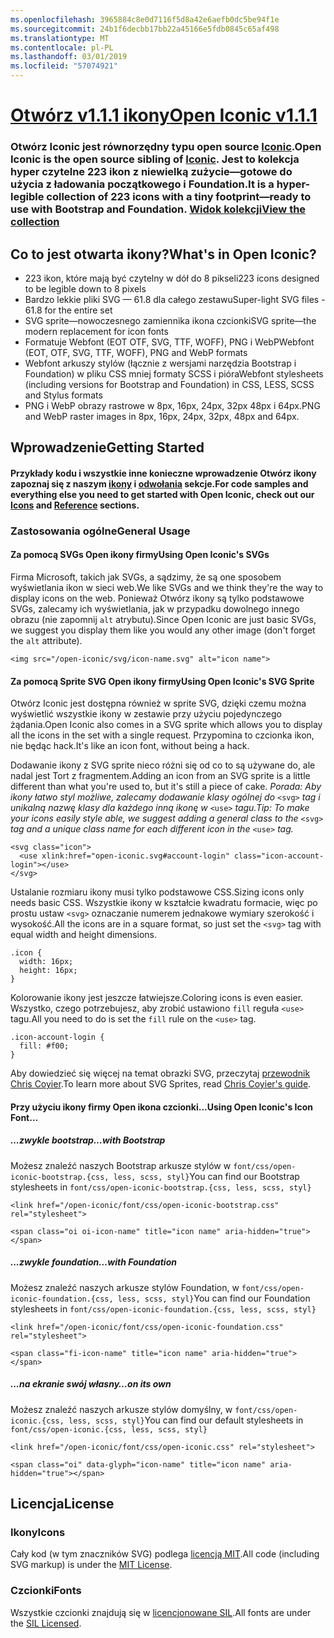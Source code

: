 ```yaml
---
ms.openlocfilehash: 3965884c8e0d7116f5d8a42e6aefb0dc5be94f1e
ms.sourcegitcommit: 24b1f6decbb17bb22a45166e5fdb0845c65af498
ms.translationtype: MT
ms.contentlocale: pl-PL
ms.lasthandoff: 03/01/2019
ms.locfileid: "57074921"
---
```

<a name="open-iconic-v111httpuseiconiccomopen"></a>[<span data-ttu-id="b394c-101">Otwórz v1.1.1 ikony</span><span class="sxs-lookup"><span data-stu-id="b394c-101">Open Iconic v1.1.1</span></span>](http://useiconic.com/open)
===========

### <a name="open-iconic-is-the-open-source-sibling-of-iconichttpuseiconiccom-it-is-a-hyper-legible-collection-of-223-icons-with-a-tiny-footprintmdashready-to-use-with-bootstrap-and-foundation-view-the-collectionhttpuseiconiccomopenicons"></a><span data-ttu-id="b394c-102">Otwórz Iconic jest równorzędny typu open source [Iconic](http://useiconic.com).</span><span class="sxs-lookup"><span data-stu-id="b394c-102">Open Iconic is the open source sibling of [Iconic](http://useiconic.com).</span></span> <span data-ttu-id="b394c-103">Jest to kolekcja hyper czytelne 223 ikon z niewielką zużycie&mdash;gotowe do użycia z ładowania początkowego i Foundation.</span><span class="sxs-lookup"><span data-stu-id="b394c-103">It is a hyper-legible collection of 223 icons with a tiny footprint&mdash;ready to use with Bootstrap and Foundation.</span></span> [<span data-ttu-id="b394c-104">Widok kolekcji</span><span class="sxs-lookup"><span data-stu-id="b394c-104">View the collection</span></span>](http://useiconic.com/open#icons)



## <a name="whats-in-open-iconic"></a><span data-ttu-id="b394c-105">Co to jest otwarta ikony?</span><span class="sxs-lookup"><span data-stu-id="b394c-105">What's in Open Iconic?</span></span>

* <span data-ttu-id="b394c-106">223 ikon, które mają być czytelny w dół do 8 pikseli</span><span class="sxs-lookup"><span data-stu-id="b394c-106">223 icons designed to be legible down to 8 pixels</span></span>
* <span data-ttu-id="b394c-107">Bardzo lekkie pliki SVG — 61.8 dla całego zestawu</span><span class="sxs-lookup"><span data-stu-id="b394c-107">Super-light SVG files - 61.8 for the entire set</span></span> 
* <span data-ttu-id="b394c-108">SVG sprite&mdash;nowoczesnego zamiennika ikona czcionki</span><span class="sxs-lookup"><span data-stu-id="b394c-108">SVG sprite&mdash;the modern replacement for icon fonts</span></span>
* <span data-ttu-id="b394c-109">Formatuje Webfont (EOT OTF, SVG, TTF, WOFF), PNG i WebP</span><span class="sxs-lookup"><span data-stu-id="b394c-109">Webfont (EOT, OTF, SVG, TTF, WOFF), PNG and WebP formats</span></span>
* <span data-ttu-id="b394c-110">Webfont arkuszy stylów (łącznie z wersjami narzędzia Bootstrap i Foundation) w pliku CSS mniej formaty SCSS i pióra</span><span class="sxs-lookup"><span data-stu-id="b394c-110">Webfont stylesheets (including versions for Bootstrap and Foundation) in CSS, LESS, SCSS and Stylus formats</span></span>
* <span data-ttu-id="b394c-111">PNG i WebP obrazy rastrowe w 8px, 16px, 24px, 32px 48px i 64px.</span><span class="sxs-lookup"><span data-stu-id="b394c-111">PNG and WebP raster images in 8px, 16px, 24px, 32px, 48px and 64px.</span></span>


## <a name="getting-started"></a><span data-ttu-id="b394c-112">Wprowadzenie</span><span class="sxs-lookup"><span data-stu-id="b394c-112">Getting Started</span></span>

#### <a name="for-code-samples-and-everything-else-you-need-to-get-started-with-open-iconic-check-out-our-iconshttpuseiconiccomopenicons-and-referencehttpuseiconiccomopenreference-sections"></a><span data-ttu-id="b394c-113">Przykłady kodu i wszystkie inne konieczne wprowadzenie Otwórz ikony zapoznaj się z naszym [ikony](http://useiconic.com/open#icons) i [odwołania](http://useiconic.com/open#reference) sekcje.</span><span class="sxs-lookup"><span data-stu-id="b394c-113">For code samples and everything else you need to get started with Open Iconic, check out our [Icons](http://useiconic.com/open#icons) and [Reference](http://useiconic.com/open#reference) sections.</span></span>

### <a name="general-usage"></a><span data-ttu-id="b394c-114">Zastosowania ogólne</span><span class="sxs-lookup"><span data-stu-id="b394c-114">General Usage</span></span>

#### <a name="using-open-iconics-svgs"></a><span data-ttu-id="b394c-115">Za pomocą SVGs Open ikony firmy</span><span class="sxs-lookup"><span data-stu-id="b394c-115">Using Open Iconic's SVGs</span></span>

<span data-ttu-id="b394c-116">Firma Microsoft, takich jak SVGs, a sądzimy, że są one sposobem wyświetlania ikon w sieci web.</span><span class="sxs-lookup"><span data-stu-id="b394c-116">We like SVGs and we think they're the way to display icons on the web.</span></span> <span data-ttu-id="b394c-117">Ponieważ Otwórz ikony są tylko podstawowe SVGs, zalecamy ich wyświetlania, jak w przypadku dowolnego innego obrazu (nie zapomnij `alt` atrybutu).</span><span class="sxs-lookup"><span data-stu-id="b394c-117">Since Open Iconic are just basic SVGs, we suggest you display them like you would any other image (don't forget the `alt` attribute).</span></span>

```
<img src="/open-iconic/svg/icon-name.svg" alt="icon name">
```

#### <a name="using-open-iconics-svg-sprite"></a><span data-ttu-id="b394c-118">Za pomocą Sprite SVG Open ikony firmy</span><span class="sxs-lookup"><span data-stu-id="b394c-118">Using Open Iconic's SVG Sprite</span></span>

<span data-ttu-id="b394c-119">Otwórz Iconic jest dostępna również w sprite SVG, dzięki czemu można wyświetlić wszystkie ikony w zestawie przy użyciu pojedynczego żądania.</span><span class="sxs-lookup"><span data-stu-id="b394c-119">Open Iconic also comes in a SVG sprite which allows you to display all the icons in the set with a single request.</span></span> <span data-ttu-id="b394c-120">Przypomina to czcionka ikon, nie będąc hack.</span><span class="sxs-lookup"><span data-stu-id="b394c-120">It's like an icon font, without being a hack.</span></span>

<span data-ttu-id="b394c-121">Dodawanie ikony z SVG sprite nieco różni się od co to są używane do, ale nadal jest Tort z fragmentem.</span><span class="sxs-lookup"><span data-stu-id="b394c-121">Adding an icon from an SVG sprite is a little different than what you're used to, but it's still a piece of cake.</span></span> <span data-ttu-id="b394c-122">*Porada: Aby ikony łatwo styl możliwe, zalecamy dodawanie klasy ogólnej do* `<svg>` *tag i unikalną nazwę klasy dla każdego inną ikonę w* `<use>` *tagu.*</span><span class="sxs-lookup"><span data-stu-id="b394c-122">*Tip: To make your icons easily style able, we suggest adding a general class to the* `<svg>` *tag and a unique class name for each different icon in the* `<use>` *tag.*</span></span>  

```
<svg class="icon">
  <use xlink:href="open-iconic.svg#account-login" class="icon-account-login"></use>
</svg>
```

<span data-ttu-id="b394c-123">Ustalanie rozmiaru ikony musi tylko podstawowe CSS.</span><span class="sxs-lookup"><span data-stu-id="b394c-123">Sizing icons only needs basic CSS.</span></span> <span data-ttu-id="b394c-124">Wszystkie ikony w kształcie kwadratu formacie, więc po prostu ustaw `<svg>` oznaczanie numerem jednakowe wymiary szerokość i wysokość.</span><span class="sxs-lookup"><span data-stu-id="b394c-124">All the icons are in a square format, so just set the `<svg>` tag with equal width and height dimensions.</span></span>

```
.icon {
  width: 16px;
  height: 16px;
}
```

<span data-ttu-id="b394c-125">Kolorowanie ikony jest jeszcze łatwiejsze.</span><span class="sxs-lookup"><span data-stu-id="b394c-125">Coloring icons is even easier.</span></span> <span data-ttu-id="b394c-126">Wszystko, czego potrzebujesz, aby zrobić ustawiono `fill` reguła `<use>` tagu.</span><span class="sxs-lookup"><span data-stu-id="b394c-126">All you need to do is set the `fill` rule on the `<use>` tag.</span></span>

```
.icon-account-login {
  fill: #f00;
}
```

<span data-ttu-id="b394c-127">Aby dowiedzieć się więcej na temat obrazki SVG, przeczytaj [przewodnik Chris Coyier](http://css-tricks.com/svg-sprites-use-better-icon-fonts/).</span><span class="sxs-lookup"><span data-stu-id="b394c-127">To learn more about SVG Sprites, read [Chris Coyier's guide](http://css-tricks.com/svg-sprites-use-better-icon-fonts/).</span></span>

#### <a name="using-open-iconics-icon-font"></a><span data-ttu-id="b394c-128">Przy użyciu ikony firmy Open ikona czcionki...</span><span class="sxs-lookup"><span data-stu-id="b394c-128">Using Open Iconic's Icon Font...</span></span>


##### <a name="with-bootstrap"></a><span data-ttu-id="b394c-129">...zwykle bootstrap</span><span class="sxs-lookup"><span data-stu-id="b394c-129">…with Bootstrap</span></span>

<span data-ttu-id="b394c-130">Możesz znaleźć naszych Bootstrap arkusze stylów w `font/css/open-iconic-bootstrap.{css, less, scss, styl}`</span><span class="sxs-lookup"><span data-stu-id="b394c-130">You can find our Bootstrap stylesheets in `font/css/open-iconic-bootstrap.{css, less, scss, styl}`</span></span>


```
<link href="/open-iconic/font/css/open-iconic-bootstrap.css" rel="stylesheet">
```


```
<span class="oi oi-icon-name" title="icon name" aria-hidden="true"></span>
```

##### <a name="with-foundation"></a><span data-ttu-id="b394c-131">...zwykle foundation</span><span class="sxs-lookup"><span data-stu-id="b394c-131">…with Foundation</span></span>

<span data-ttu-id="b394c-132">Możesz znaleźć naszych arkusze stylów Foundation, w `font/css/open-iconic-foundation.{css, less, scss, styl}`</span><span class="sxs-lookup"><span data-stu-id="b394c-132">You can find our Foundation stylesheets in `font/css/open-iconic-foundation.{css, less, scss, styl}`</span></span>

```
<link href="/open-iconic/font/css/open-iconic-foundation.css" rel="stylesheet">
```


```
<span class="fi-icon-name" title="icon name" aria-hidden="true"></span>
```

##### <a name="on-its-own"></a><span data-ttu-id="b394c-133">...na ekranie swój własny</span><span class="sxs-lookup"><span data-stu-id="b394c-133">…on its own</span></span>

<span data-ttu-id="b394c-134">Możesz znaleźć naszych arkusze stylów domyślny, w `font/css/open-iconic.{css, less, scss, styl}`</span><span class="sxs-lookup"><span data-stu-id="b394c-134">You can find our default stylesheets in `font/css/open-iconic.{css, less, scss, styl}`</span></span>

```
<link href="/open-iconic/font/css/open-iconic.css" rel="stylesheet">
```

```
<span class="oi" data-glyph="icon-name" title="icon name" aria-hidden="true"></span>
```


## <a name="license"></a><span data-ttu-id="b394c-135">Licencja</span><span class="sxs-lookup"><span data-stu-id="b394c-135">License</span></span>

### <a name="icons"></a><span data-ttu-id="b394c-136">Ikony</span><span class="sxs-lookup"><span data-stu-id="b394c-136">Icons</span></span>

<span data-ttu-id="b394c-137">Cały kod (w tym znaczników SVG) podlega [licencją MIT](http://opensource.org/licenses/MIT).</span><span class="sxs-lookup"><span data-stu-id="b394c-137">All code (including SVG markup) is under the [MIT License](http://opensource.org/licenses/MIT).</span></span>

### <a name="fonts"></a><span data-ttu-id="b394c-138">Czcionki</span><span class="sxs-lookup"><span data-stu-id="b394c-138">Fonts</span></span>

<span data-ttu-id="b394c-139">Wszystkie czcionki znajdują się w [licencjonowane SIL](http://scripts.sil.org/cms/scripts/page.php?item_id=OFL_web).</span><span class="sxs-lookup"><span data-stu-id="b394c-139">All fonts are under the [SIL Licensed](http://scripts.sil.org/cms/scripts/page.php?item_id=OFL_web).</span></span>
